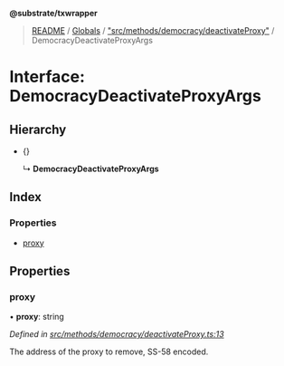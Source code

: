 **@substrate/txwrapper**

> [README](../README.md) / [Globals](../globals.md) / ["src/methods/democracy/deactivateProxy"](../modules/_src_methods_democracy_deactivateproxy_.md) / DemocracyDeactivateProxyArgs

# Interface: DemocracyDeactivateProxyArgs

## Hierarchy

* {}

  ↳ **DemocracyDeactivateProxyArgs**

## Index

### Properties

* [proxy](_src_methods_democracy_deactivateproxy_.democracydeactivateproxyargs.md#proxy)

## Properties

### proxy

•  **proxy**: string

*Defined in [src/methods/democracy/deactivateProxy.ts:13](https://github.com/paritytech/txwrapper/blob/5c4d9c5/src/methods/democracy/deactivateProxy.ts#L13)*

The address of the proxy to remove, SS-58 encoded.
